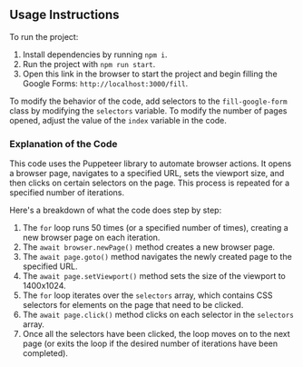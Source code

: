 ## Usage Instructions

To run the project:

1. Install dependencies by running `npm i`.
2. Run the project with `npm run start`.
3. Open this link in the browser to start the project and begin filling the Google Forms: `http://localhost:3000/fill`.

To modify the behavior of the code, add selectors to the `fill-google-form` class by modifying the `selectors` variable. To modify the number of pages opened, adjust the value of the `index` variable in the code.

### Explanation of the Code

This code uses the Puppeteer library to automate browser actions. It opens a browser page, navigates to a specified URL, sets the viewport size, and then clicks on certain selectors on the page. This process is repeated for a specified number of iterations.

Here's a breakdown of what the code does step by step:

1. The `for` loop runs 50 times (or a specified number of times), creating a new browser page on each iteration.
2. The `await browser.newPage()` method creates a new browser page.
3. The `await page.goto()` method navigates the newly created page to the specified URL.
4. The `await page.setViewport()` method sets the size of the viewport to 1400x1024.
5. The `for` loop iterates over the `selectors` array, which contains CSS selectors for elements on the page that need to be clicked.
6. The `await page.click()` method clicks on each selector in the `selectors` array.
7. Once all the selectors have been clicked, the loop moves on to the next page (or exits the loop if the desired number of iterations have been completed).
